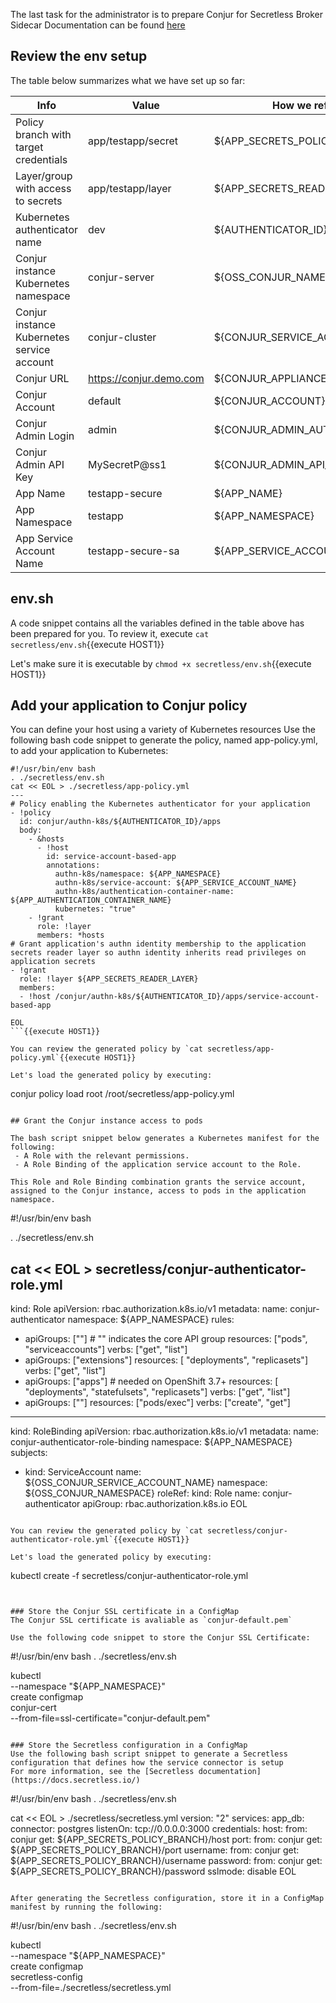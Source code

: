 
The last task for the administrator is to prepare Conjur for Secretless Broker Sidecar
Documentation can be found [here](https://docs.conjur.org/Latest/en/Content/Get%20Started/scl_using-conjur-OSS.htm?tocpath=Integrations%7COpenShift%252C%20Kubernetes%7CDeploy%20Applications%7C_____2#AddyourapplicationtoConjurpolicy)

## Review the env setup

The table below summarizes what we have set up so far:

| Info                                       | Value                   | How we refer it                |
|--------------------------------------------|-------------------------|--------------------------------|
| Policy branch with target credentials      | app/testapp/secret      | ${APP_SECRETS_POLICY_BRANCH}   |
| Layer/group with access to secrets         | app/testapp/layer       | ${APP_SECRETS_READER_LAYER}    |
| Kubernetes authenticator name              | dev                     | ${AUTHENTICATOR_ID}            |
| Conjur instance Kubernetes namespace       | conjur-server           | ${OSS_CONJUR_NAMESPACE}        |
| Conjur instance Kubernetes service account | conjur-cluster          | ${CONJUR_SERVICE_ACCOUNT_NAME} |
| Conjur URL                                 | https://conjur.demo.com | ${CONJUR_APPLIANCE_URL}        |
| Conjur Account                             | default                 | ${CONJUR_ACCOUNT}              |
| Conjur Admin Login                         | admin                   | ${CONJUR_ADMIN_AUTHN_LOGIN}    |
| Conjur Admin API Key                       | MySecretP@ss1           | ${CONJUR_ADMIN_API_KEY}        |
| App Name                                   | testapp-secure          | ${APP_NAME}                    |
| App Namespace                              | testapp                 | ${APP_NAMESPACE}               |
| App Service Account Name                   | testapp-secure-sa       | ${APP_SERVICE_ACCOUNT_NAME}    |

## env.sh

A code snippet contains all the variables defined in the table above has been prepared for you.
To review it, execute `cat secretless/env.sh`{{execute HOST1}}

Let's make sure it is executable by `chmod +x secretless/env.sh`{{execute HOST1}}

## Add your application to Conjur policy
You can define your host using a variety of Kubernetes resources
Use the following bash code snippet to generate the policy, named app-policy.yml, to add your application to Kubernetes:

```
#!/usr/bin/env bash
. ./secretless/env.sh
cat << EOL > ./secretless/app-policy.yml
---
# Policy enabling the Kubernetes authenticator for your application
- !policy
  id: conjur/authn-k8s/${AUTHENTICATOR_ID}/apps
  body:
    - &hosts
      - !host
        id: service-account-based-app
        annotations:
          authn-k8s/namespace: ${APP_NAMESPACE}
          authn-k8s/service-account: ${APP_SERVICE_ACCOUNT_NAME}
          authn-k8s/authentication-container-name: ${APP_AUTHENTICATION_CONTAINER_NAME}
          kubernetes: "true"
    - !grant
      role: !layer
      members: *hosts
# Grant application's authn identity membership to the application secrets reader layer so authn identity inherits read privileges on application secrets
- !grant
  role: !layer ${APP_SECRETS_READER_LAYER}
  members:
  - !host /conjur/authn-k8s/${AUTHENTICATOR_ID}/apps/service-account-based-app
  
EOL
```{{execute HOST1}}

You can review the generated policy by `cat secretless/app-policy.yml`{{execute HOST1}}

Let's load the generated policy by executing:
```
conjur policy load root /root/secretless/app-policy.yml
```{{execute HOST1}}

## Grant the Conjur instance access to pods

The bash script snippet below generates a Kubernetes manifest for the following:
 - A Role with the relevant permissions.
 - A Role Binding of the application service account to the Role.

This Role and Role Binding combination grants the service account, assigned to the Conjur instance, access to pods in the application namespace.

```
#!/usr/bin/env bash

. ./secretless/env.sh

cat << EOL > secretless/conjur-authenticator-role.yml
---
kind: Role
apiVersion: rbac.authorization.k8s.io/v1
metadata:
  name: conjur-authenticator
  namespace: ${APP_NAMESPACE}
rules:
- apiGroups: [""] # "" indicates the core API group
  resources: ["pods", "serviceaccounts"]
  verbs: ["get", "list"]
- apiGroups: ["extensions"]
  resources: [ "deployments", "replicasets"]
  verbs: ["get", "list"]
- apiGroups: ["apps"]  # needed on OpenShift 3.7+
  resources: [ "deployments", "statefulsets", "replicasets"]
  verbs: ["get", "list"]
- apiGroups: [""]
  resources: ["pods/exec"]
  verbs: ["create", "get"]
---
kind: RoleBinding
apiVersion: rbac.authorization.k8s.io/v1
metadata:
  name: conjur-authenticator-role-binding
  namespace: ${APP_NAMESPACE}
subjects:
  - kind: ServiceAccount
    name: ${OSS_CONJUR_SERVICE_ACCOUNT_NAME}
    namespace: ${OSS_CONJUR_NAMESPACE}
roleRef:
  kind: Role
  name: conjur-authenticator
  apiGroup: rbac.authorization.k8s.io
EOL
```{{execute HOST1}}

You can review the generated policy by `cat secretless/conjur-authenticator-role.yml`{{execute HOST1}}

Let's load the generated policy by executing:
```
kubectl create -f secretless/conjur-authenticator-role.yml
```{{execute HOST1}}


### Store the Conjur SSL certificate in a ConfigMap
The Conjur SSL certificate is avaliable as `conjur-default.pem`

Use the following code snippet to store the Conjur SSL Certificate:
```
#!/usr/bin/env bash
. ./secretless/env.sh

kubectl \
  --namespace "${APP_NAMESPACE}" \
  create configmap \
  conjur-cert \
  --from-file=ssl-certificate="conjur-default.pem"
```{{execute HOST1}}

### Store the Secretless configuration in a ConfigMap
Use the following bash script snippet to generate a Secretless configuration that defines how the service connector is setup
For more information, see the [Secretless documentation](https://docs.secretless.io/)

```
#!/usr/bin/env bash
. ./secretless/env.sh

cat << EOL > ./secretless/secretless.yml
version: "2"
services:
  app_db:
    connector: postgres
    listenOn: tcp://0.0.0.0:3000
    credentials:
      host:
        from: conjur
        get: ${APP_SECRETS_POLICY_BRANCH}/host
      port:
        from: conjur
        get: ${APP_SECRETS_POLICY_BRANCH}/port
      username:
        from: conjur
        get: ${APP_SECRETS_POLICY_BRANCH}/username
      password:
        from: conjur
        get: ${APP_SECRETS_POLICY_BRANCH}/password
      sslmode: disable
EOL
```{{execute HOST1}}

After generating the Secretless configuration, store it in a ConfigMap manifest by running the following:
```
#!/usr/bin/env bash
. ./secretless/env.sh

kubectl \
  --namespace "${APP_NAMESPACE}" \
  create configmap \
  secretless-config \
  --from-file=./secretless/secretless.yml
```{{execute HOST1}}
